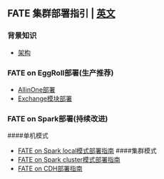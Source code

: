 ## FATE 集群部署指引 | [英文](./README.md)
### 背景知识
- [架构](../../doc/architecture/README.md)

### FATE on EggRoll部署(生产推荐)
- [AllinOne部署](doc/fate_on_eggroll/Fate-allinone_deployment_guide_install.zh.md)
- [Exchange模块部署](doc/fate_on_eggroll/Fate-exchange_deployment_guide.zh.md)

### FATE on Spark部署(持续改进)
####单机模式
- [FATE on Spark local模式部署指南](doc/fate_on_spark/spark_on_local_access_guide.zh.md)
####集群模式
- [FATE on Spark cluster模式部署指南](doc/fate_on_spark/spark_on_cluster_access_guide.zh.md)
- [FATE on CDH部署指南](doc/fate_on_spark/fate_on_cdh_deployment_guide.zh.md)
